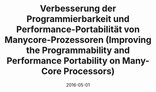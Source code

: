 ---
title: "Verbesserung der Programmierbarkeit und Performance-Portabilität von Manycore-Prozessoren (Improving the Programmability and Performance Portability on Many-Core Processors)"
collection: publications
type: "Book Chapter"
date: 2016-05-01
authors: "Michel Steuwer"
venue: "Ausgezeichnete Informatikdissertationen (Distinguished Disserations in Informatics) 2015"
venue-url: "https://subs.emis.de/LNI/Dissertation/Dissertation16/article11.html"
proceedings: "Ausgezeichnete Informatikdissertationen (Distinguished Disserations in Informatics) 2015"
paperurl: '/files/publications/2016/GIDIS-2015.pdf'
dblp: 'conf/gi/Steuwer15'
google-scholar-url: "https://scholar.google.co.uk/citations?view_op=view_citation&hl=en&user=XdXJRZEAAAAJ&cstart=20&citation_for_view=XdXJRZEAAAAJ:_kc_bZDykSQC"
projects: ['SkelCL', 'Lift']
---